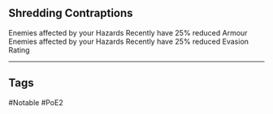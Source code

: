 ## Shredding Contraptions
Enemies affected by your Hazards Recently have 25% reduced Armour
Enemies affected by your Hazards Recently have 25% reduced Evasion Rating

---
## Tags
#Notable
#PoE2
